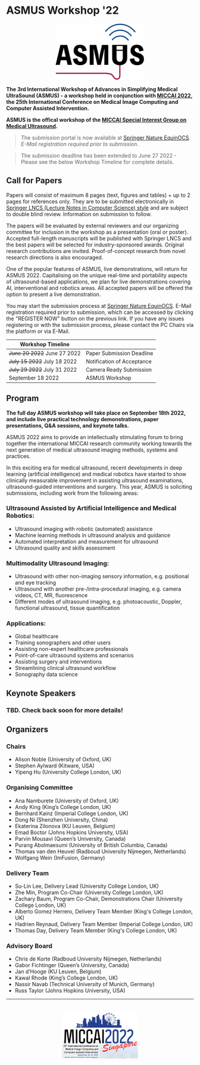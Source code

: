 # ASMUS Workshop '22

<div align=center>
 <img src="im/asmus.png" height=150px>
</div>

**The 3rd International Workshop of Advances in Simplifying Medical UltraSound (ASMUS) - a workshop held in conjunction with [MICCAI 2022](https://conferences.miccai.org/2022/), the 25th International Conference on Medical Image Computing and Computer Assisted Intervention.**

**ASMUS is the offical workshop of the [MICCAI Special Interest Group on Medical Ultrasound](home).**

> The submission portal is now available at [Springer Nature EquinOCS](https://equinocs.springernature.com/home). *E-Mail registration required prior to submission*.

> The submission deadline has been extended to June 27 2022 - Please see the below Workshop Timeline for complete details.

## Call for Papers

Papers will consist of maximum 8 pages (text, figures and tables) + up to 2 pages for references only. They are to be submitted electronically in [Springer LNCS (Lecture Notes in Computer Science) style](https://www.springer.com/gp/computer-science/lncs/conference-proceedings-guidelines) and are subject to double blind review. Information on submission to follow.

The papers will be evaluated by external reviewers and our organizing committee for inclusion in the workshop as a presentation (oral or poster). Accepted full-length manuscripts will be published with Springer LNCS and the best papers will be selected for industry-sponsored awards. Original research contributions are invited. Proof-of-concept research from novel research directions is also encouraged.

One of the popular features of ASMUS, live demonstrations, will return for ASMUS 2022. Capitalising on the unique real-time and portability aspects of ultrasound-based applications, we plan for live demonstrations covering AI, interventional and robotics areas. All accepted papers will be offered the option to present a live demonstration.

You may start the submission process at [Springer Nature EquinOCS](https://equinocs.springernature.com/home). E-Mail registration required prior to submission, which can be accessed by clicking the "REGISTER NOW" button on the previous link. If you have any issues registering or with the submission process, please contact the PC Chairs via the platform or via E-Mail.

| Workshop Timeline             |                            |
| ----------------------------- | -------------------------- |
| ~~June 20 2022~~ June 27 2022 | Paper Submission Deadline  |
| ~~July 15 2022~~ July 18 2022 | Notification of Acceptance |
| ~~July 29 2022~~ July 31 2022 | Camera Ready Submission    |
| September 18 2022             | ASMUS Workshop             |

## Program

**The full day ASMUS workshop will take place on September 18th 2022, and include live practical technology demonstrations, paper presentations, Q&A sessions, and keynote talks.**

<!--
>This year's ASMUS will feature [2 keynotes](#keynote-speakers), 5 live demonstrations, and over 20 presentations on cutting edge research from international academics and industry leaders. The full program is available [here](/files/program.pdf ':ignore'). 
-->

ASMUS 2022 aims to provide an intellectually stimulating forum to bring together the international MICCAI research community working towards the next generation of medical ultrasound imaging methods, systems and practices. 

In this exciting era for medical ultrasound, recent developments in deep learning (artificial intelligence) and medical robotics have started to show clinically measurable improvement in assisting ultrasound examinations, ultrasound-guided interventions and surgery. This year, ASMUS is soliciting submissions, including work from the following areas:

### Ultrasound Assisted by Artificial Intelligence and Medical Robotics:
- Ultrasound imaging with robotic (automated) assistance
- Machine learning methods in ultrasound analysis and guidance
- Automated interpretation and measurement for ultrasound
- Ultrasound quality and skills assessment

### Multimodality Ultrasound Imaging:
- Ultrasound with other non-imaging sensory information, e.g. positional and eye tracking
- Ultrasound with another pre-/intra-procedural imaging, e.g. camera videos, CT, MR, fluorescence
- Different modes of ultrasound imaging, e.g. photoacoustic, Doppler, functional ultrasound, tissue quantification

### Applications:
- Global healthcare
- Training sonographers and other users
- Assisting non-expert healthcare professionals
- Point-of-care ultrasound systems and scenarios
- Assisting surgery and interventions
- Streamlining clinical ultrasound workflow
- Sonography data science

## Keynote Speakers

### TBD. Check back soon for more details!

## Organizers

### Chairs
* Alison Noble (University of Oxford, UK)
* Stephen Aylward (Kitware, USA)
* Yipeng Hu (University College London, UK)

### Organising Committee
* Ana Namburete (University of Oxford, UK)
* Andy King (King’s College London, UK)
* Bernhard Kainz (Imperial College London, UK)
* Dong Ni (Shenzhen University, China)
* Ekaterina Zilonova (KU Leuven, Belgium)
* Emad Boctor (Johns Hopkins University, USA)
* Parvin Mousavi (Queen’s University, Canada)
* Purang Abolmaesumi (University of British Columbia, Canada)
* Thomas van den Heuvel (Radboud University Nijmegen, Netherlands)
* Wolfgang Wein (ImFusion, Germany)

### Delivery Team
* Su-Lin Lee, Delivery Lead (University College London, UK)
* Zhe Min, Program Co-Chair (University College London, UK)
* Zachary Baum, Program Co-Chair, Demonstrations Chair (University College London, UK)
* Alberto Gomez Herrero, Delivery Team Member (King's College London, UK)
* Hadrien Reynaud, Delivery Team Member (Imperial College London, UK)
* Thomas Day, Delivery Team Member (King's College London, UK)

### Advisory Board
* Chris de Korte (Radboud University Nijmegen, Netherlands)
* Gabor Fichtinger (Queen’s University, Canada)
* Jan d’Hooge (KU Leuven, Belgium)
* Kawal Rhode (King’s College London, UK)
* Nassir Navab (Technical University of Munich, Germany)
* Russ Taylor (Johns Hopkins University, USA)

---

<div align=center>
  <a href="https://conferences.miccai.org/2022/" target="_blank"><img style="padding: 20px;" src="im/miccai2022.jpg" height=125px></a>
</div>